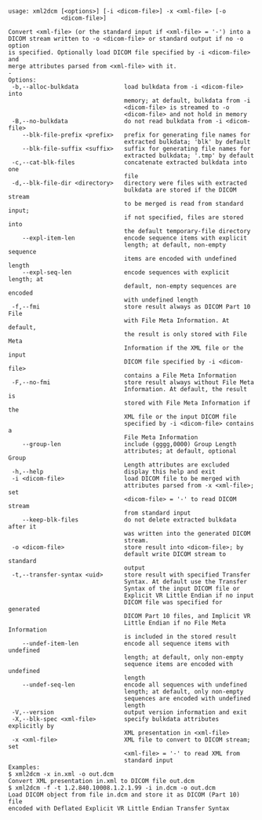     usage: xml2dcm [<options>] [-i <dicom-file>] -x <xml-file> [-o
                   <dicom-file>]
    
    Convert <xml-file> (or the standard input if <xml-file> = '-') into a
    DICOM stream written to -o <dicom-file> or standard output if no -o option
    is specified. Optionally load DICOM file specified by -i <dicom-file> and
    merge attributes parsed from <xml-file> with it.
    -
    Options:
     -b,--alloc-bulkdata             load bulkdata from -i <dicom-file> into
                                     memory; at default, bulkdata from -i
                                     <dicom-file> is streamed to -o
                                     <dicom-file> and not hold in memory
     -B,--no-bulkdata                do not read bulkdata from -i <dicom-file>
        --blk-file-prefix <prefix>   prefix for generating file names for
                                     extracted bulkdata; 'blk' by default
        --blk-file-suffix <suffix>   suffix for generating file names for
                                     extracted bulkdata; '.tmp' by default
     -c,--cat-blk-files              concatenate extracted bulkdata into one
                                     file
     -d,--blk-file-dir <directory>   directory were files with extracted
                                     bulkdata are stored if the DICOM stream
                                     to be merged is read from standard input;
                                     if not specified, files are stored into
                                     the default temporary-file directory
        --expl-item-len              encode sequence items with explicit
                                     length; at default, non-empty sequence
                                     items are encoded with undefined length
        --expl-seq-len               encode sequences with explicit length; at
                                     default, non-empty sequences are encoded
                                     with undefined length
     -f,--fmi                        store result always as DICOM Part 10 File
                                     with File Meta Information. At default,
                                     the result is only stored with File Meta
                                     Information if the XML file or the input
                                     DICOM file specified by -i <dicom-file>
                                     contains a File Meta Information
     -F,--no-fmi                     store result always without File Meta
                                     Information. At default, the result is
                                     stored with File Meta Information if the
                                     XML file or the input DICOM file
                                     specified by -i <dicom-file> contains a
                                     File Meta Information
        --group-len                  include (gggg,0000) Group Length
                                     attributes; at default, optional Group
                                     Length attributes are excluded
     -h,--help                       display this help and exit
     -i <dicom-file>                 load DICOM file to be merged with
                                     attributes parsed from -x <xml-file>; set
                                     <dicom-file> = '-' to read DICOM stream
                                     from standard input
        --keep-blk-files             do not delete extracted bulkdata after it
                                     was written into the generated DICOM
                                     stream.
     -o <dicom-file>                 store result into <dicom-file>; by
                                     default write DICOM stream to standard
                                     output
     -t,--transfer-syntax <uid>      store result with specified Transfer
                                     Syntax. At default use the Transfer
                                     Syntax of the input DICOM file or
                                     Explicit VR Little Endian if no input
                                     DICOM file was specified for generated
                                     DICOM Part 10 files, and Implicit VR
                                     Little Endian if no File Meta Information
                                     is included in the stored result
        --undef-item-len             encode all sequence items with undefined
                                     length; at default, only non-empty
                                     sequence items are encoded with undefined
                                     length
        --undef-seq-len              encode all sequences with undefined
                                     length; at default, only non-empty
                                     sequences are encoded with undefined
                                     length
     -V,--version                    output version information and exit
     -X,--blk-spec <xml-file>        specify bulkdata attributes explicitly by
                                     XML presentation in <xml-file>
     -x <xml-file>                   XML file to convert to DICOM stream; set
                                     <xml-file> = '-' to read XML from
                                     standard input
    Examples:
    $ xml2dcm -x in.xml -o out.dcm
    Convert XML presentation in.xml to DICOM file out.dcm
    $ xml2dcm -f -t 1.2.840.10008.1.2.1.99 -i in.dcm -o out.dcm
    Load DICOM object from file in.dcm and store it as DICOM (Part 10) file
    encoded with Deflated Explicit VR Little Endian Transfer Syntax
